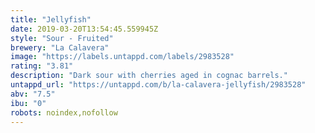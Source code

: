 ```yaml
---
title: "Jellyfish"
date: 2019-03-20T13:54:45.559945Z
style: "Sour - Fruited"
brewery: "La Calavera"
image: "https://labels.untappd.com/labels/2983528"
rating: "3.81"
description: "Dark sour with cherries aged in cognac barrels."
untappd_url: "https://untappd.com/b/la-calavera-jellyfish/2983528"
abv: "7.5"
ibu: "0"
robots: noindex,nofollow
---
```

